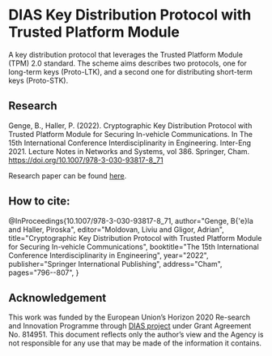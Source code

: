 # DIAS Key Distribution Protocol with Trusted Platform Module

A key distribution protocol that leverages the Trusted Platform Module (TPM) 2.0 standard. The scheme aims describes two protocols, one for long-term keys (Proto-LTK), and a second one for distributing short-term keys (Proto-STK).

## Research

Genge, B., Haller, P. (2022). Cryptographic Key Distribution Protocol with Trusted Platform Module for Securing In-vehicle Communications. In The 15th International Conference Interdisciplinarity in Engineering. Inter-Eng 2021. Lecture Notes in Networks and Systems, vol 386. Springer, Cham. https://doi.org/10.1007/978-3-030-93817-8_71

Research paper can be found [here](https://link.springer.com/chapter/10.1007/978-3-030-93817-8_71).

## How to cite:

@InProceedings{10.1007/978-3-030-93817-8_71,
author="Genge, B{\'e}la
and Haller, Piroska",
editor="Moldovan, Liviu
and Gligor, Adrian",
title="Cryptographic Key Distribution Protocol with Trusted Platform Module for Securing In-vehicle Communications",
booktitle="The 15th International Conference Interdisciplinarity in Engineering",
year="2022",
publisher="Springer International Publishing",
address="Cham",
pages="796--807",
}


## Acknowledgement 

This work was funded by the European Union’s Horizon 2020 Re-search and Innovation Programme through [DIAS project](https://dias-project.com/) under Grant Agreement No. 814951. This document reflects only the author’s view and the Agency is not responsible for any use that may be made of the information it contains.

